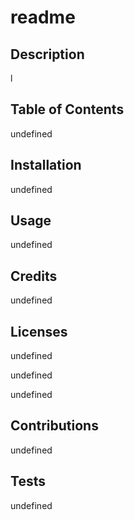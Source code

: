 # readme

## Description
l

## Table of Contents 
undefined

## Installation
undefined

## Usage
undefined

## Credits
undefined

## Licenses
undefined

undefined

undefined

## Contributions
undefined

## Tests 
undefined

